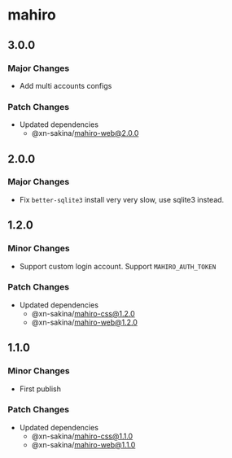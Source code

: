 # mahiro

## 3.0.0

### Major Changes

- Add multi accounts configs

### Patch Changes

- Updated dependencies
  - @xn-sakina/mahiro-web@2.0.0

## 2.0.0

### Major Changes

- Fix `better-sqlite3` install very very slow, use sqlite3 instead.

## 1.2.0

### Minor Changes

- Support custom login account. Support `MAHIRO_AUTH_TOKEN`

### Patch Changes

- Updated dependencies
  - @xn-sakina/mahiro-css@1.2.0
  - @xn-sakina/mahiro-web@1.2.0

## 1.1.0

### Minor Changes

- First publish

### Patch Changes

- Updated dependencies
  - @xn-sakina/mahiro-css@1.1.0
  - @xn-sakina/mahiro-web@1.1.0
